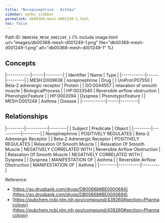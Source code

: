 ```yaml
---
title: "Norepinephrine - Asthma"
sidebar: mydoc_sidebar
permalink: db00368-mesh-d001249-1.html
toc: false 
---
```



Path ID: `DB00368_MESH_D001249_1`
{% include image.html url="images/db00368-mesh-d001249-1.png" file="db00368-mesh-d001249-1.png" alt="db00368-mesh-d001249-1" %}

## Concepts

|------------|------|---------|
| Identifier | Name | Type    |
|------------|------|---------|
| MESH:D009638 | norepinephrine | Drug |
| UniProt:P07550 | Beta-2 adrenergic receptor | Protein |
| GO:0044557 | relaxation of smooth muscle | BiologicalProcess |
| HP:0033540 | Reversible airflow obstruction | PhenotypicFeature |
| HP:0002094 | Dyspnea | PhenotypicFeature |
| MESH:D001249 | Asthma | Disease |
|------------|------|---------|

## Relationships

|---------|-----------|---------|
| Subject | Predicate | Object  |
|---------|-----------|---------|
| Norepinephrine | POSITIVELY REGULATES | Beta-2 Adrenergic Receptor |
| Beta-2 Adrenergic Receptor | POSITIVELY REGULATES | Relaxation Of Smooth Muscle |
| Relaxation Of Smooth Muscle | NEGATIVELY CORRELATED WITH | Reversible Airflow Obstruction |
| Relaxation Of Smooth Muscle | NEGATIVELY CORRELATED WITH | Dyspnea |
| Dyspnea | MANIFESTATION OF | Asthma |
| Reversible Airflow Obstruction | MANIFESTATION OF | Asthma |
|---------|-----------|---------|

Reference: 
  - [https://go.drugbank.com/drugs/DB00668#BE0000694](https://go.drugbank.com/drugs/DB00668#BE0000694)
  - [https://pubchem.ncbi.nlm.nih.gov/compound/439260#section=Pharmacology](https://pubchem.ncbi.nlm.nih.gov/compound/439260#section=Pharmacology)
